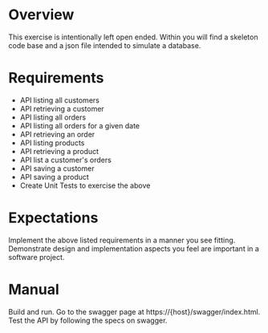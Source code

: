 # Overview
This exercise is intentionally left open ended.  Within you will find a skeleton code base and a json file intended to simulate a database.

# Requirements
 - API listing all customers
 - API retrieving a customer
 - API listing all orders
 - API listing all orders for a given date
 - API retrieving an order
 - API listing products
 - API retrieving a product
 - API list a customer's orders
 - API saving a customer
 - API saving a product
 - Create Unit Tests to exercise the above

# Expectations
Implement the above listed requirements in a manner you see fitting.  Demonstrate design and implementation aspects you feel are important in a software project.

# Manual
Build and run. Go to the swagger page at https://{host}/swagger/index.html. Test the API by following the specs on swagger. 

